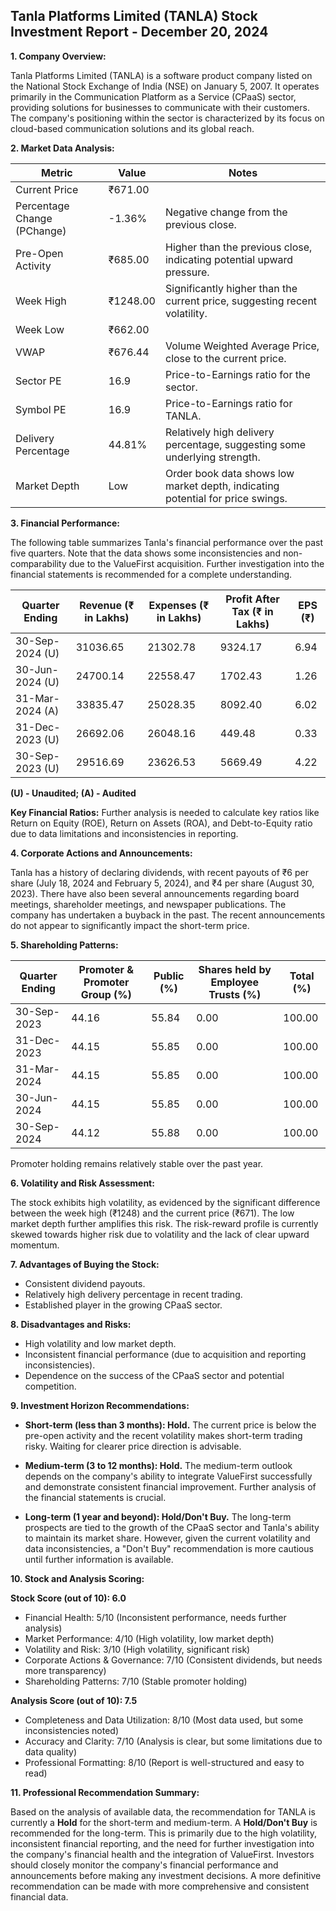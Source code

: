 ## Tanla Platforms Limited (TANLA) Stock Investment Report - December 20, 2024

**1. Company Overview:**

Tanla Platforms Limited (TANLA) is a software product company listed on the National Stock Exchange of India (NSE) on January 5, 2007.  It operates primarily in the Communication Platform as a Service (CPaaS) sector, providing solutions for businesses to communicate with their customers.  The company's positioning within the sector is characterized by its focus on cloud-based communication solutions and its global reach.

**2. Market Data Analysis:**

| Metric                     | Value     | Notes                                                              |
|-----------------------------|-----------|----------------------------------------------------------------------|
| Current Price               | ₹671.00   |                                                                      |
| Percentage Change (PChange) | -1.36%    | Negative change from the previous close.                             |
| Pre-Open Activity          | ₹685.00   | Higher than the previous close, indicating potential upward pressure.|
| Week High                    | ₹1248.00  | Significantly higher than the current price, suggesting recent volatility.|
| Week Low                     | ₹662.00   |                                                                      |
| VWAP                        | ₹676.44   | Volume Weighted Average Price, close to the current price.           |
| Sector PE                   | 16.9      | Price-to-Earnings ratio for the sector.                             |
| Symbol PE                   | 16.9      | Price-to-Earnings ratio for TANLA.                                  |
| Delivery Percentage         | 44.81%    | Relatively high delivery percentage, suggesting some underlying strength.|
| Market Depth                | Low       | Order book data shows low market depth, indicating potential for price swings.|


**3. Financial Performance:**

The following table summarizes Tanla's financial performance over the past five quarters.  Note that the data shows some inconsistencies and non-comparability due to the ValueFirst acquisition.  Further investigation into the financial statements is recommended for a complete understanding.

| Quarter Ending      | Revenue (₹ in Lakhs) | Expenses (₹ in Lakhs) | Profit After Tax (₹ in Lakhs) | EPS (₹) |
|----------------------|-----------------------|-----------------------|-----------------------------|---------|
| 30-Sep-2024 (U)     | 31036.65              | 21302.78              | 9324.17                     | 6.94    |
| 30-Jun-2024 (U)     | 24700.14              | 22558.47              | 1702.43                     | 1.26    |
| 31-Mar-2024 (A)     | 33835.47              | 25028.35              | 8092.40                     | 6.02    |
| 31-Dec-2023 (U)     | 26692.06              | 26048.16              | 449.48                      | 0.33    |
| 30-Sep-2023 (U)     | 29516.69              | 23626.53              | 5669.49                     | 4.22    |

**(U) - Unaudited; (A) - Audited**

**Key Financial Ratios:**  Further analysis is needed to calculate key ratios like Return on Equity (ROE), Return on Assets (ROA), and Debt-to-Equity ratio due to data limitations and inconsistencies in reporting.

**4. Corporate Actions and Announcements:**

Tanla has a history of declaring dividends, with recent payouts of ₹6 per share (July 18, 2024 and February 5, 2024), and ₹4 per share (August 30, 2023).  There have also been several announcements regarding board meetings, shareholder meetings, and newspaper publications.  The company has undertaken a buyback in the past.  The recent announcements do not appear to significantly impact the short-term price.

**5. Shareholding Patterns:**

| Quarter Ending | Promoter & Promoter Group (%) | Public (%) | Shares held by Employee Trusts (%) | Total (%) |
|-----------------|-----------------------------|------------|---------------------------------|-----------|
| 30-Sep-2023     | 44.16                       | 55.84      | 0.00                           | 100.00    |
| 31-Dec-2023     | 44.15                       | 55.85      | 0.00                           | 100.00    |
| 31-Mar-2024     | 44.15                       | 55.85      | 0.00                           | 100.00    |
| 30-Jun-2024     | 44.15                       | 55.85      | 0.00                           | 100.00    |
| 30-Sep-2024     | 44.12                       | 55.88      | 0.00                           | 100.00    |

Promoter holding remains relatively stable over the past year.

**6. Volatility and Risk Assessment:**

The stock exhibits high volatility, as evidenced by the significant difference between the week high (₹1248) and the current price (₹671).  The low market depth further amplifies this risk.  The risk-reward profile is currently skewed towards higher risk due to volatility and the lack of clear upward momentum.

**7. Advantages of Buying the Stock:**

* Consistent dividend payouts.
* Relatively high delivery percentage in recent trading.
* Established player in the growing CPaaS sector.

**8. Disadvantages and Risks:**

* High volatility and low market depth.
* Inconsistent financial performance (due to acquisition and reporting inconsistencies).
* Dependence on the success of the CPaaS sector and potential competition.

**9. Investment Horizon Recommendations:**

* **Short-term (less than 3 months): Hold.** The current price is below the pre-open activity and the recent volatility makes short-term trading risky.  Waiting for clearer price direction is advisable.

* **Medium-term (3 to 12 months): Hold.**  The medium-term outlook depends on the company's ability to integrate ValueFirst successfully and demonstrate consistent financial improvement.  Further analysis of the financial statements is crucial.

* **Long-term (1 year and beyond): Hold/Don't Buy.**  The long-term prospects are tied to the growth of the CPaaS sector and Tanla's ability to maintain its market share.  However, given the current volatility and data inconsistencies, a "Don't Buy" recommendation is more cautious until further information is available.


**10. Stock and Analysis Scoring:**

**Stock Score (out of 10): 6.0**

* Financial Health: 5/10 (Inconsistent performance, needs further analysis)
* Market Performance: 4/10 (High volatility, low market depth)
* Volatility and Risk: 3/10 (High volatility, significant risk)
* Corporate Actions & Governance: 7/10 (Consistent dividends, but needs more transparency)
* Shareholding Patterns: 7/10 (Stable promoter holding)

**Analysis Score (out of 10): 7.5**

* Completeness and Data Utilization: 8/10 (Most data used, but some inconsistencies noted)
* Accuracy and Clarity: 7/10 (Analysis is clear, but some limitations due to data quality)
* Professional Formatting: 8/10 (Report is well-structured and easy to read)


**11. Professional Recommendation Summary:**

Based on the analysis of available data, the recommendation for TANLA is currently a **Hold** for the short-term and medium-term.  A **Hold/Don't Buy** is recommended for the long-term.  This is primarily due to the high volatility, inconsistent financial reporting, and the need for further investigation into the company's financial health and the integration of ValueFirst.  Investors should closely monitor the company's financial performance and announcements before making any investment decisions.  A more definitive recommendation can be made with more comprehensive and consistent financial data.
